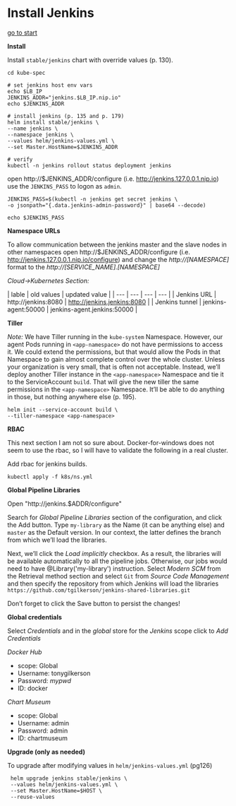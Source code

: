 # Install Jenkins

[go to start](./start-here.md)


**Install**

Install `stable/jenkins` chart with override values (p. 130).

```
cd kube-spec

# set jenkins host env vars
echo $LB_IP
JENKINS_ADDR="jenkins.$LB_IP.nip.io"
echo $JENKINS_ADDR

# install jenkins (p. 135 and p. 179)
helm install stable/jenkins \
--name jenkins \
--namespace jenkins \
--values helm/jenkins-values.yml \
--set Master.HostName=$JENKINS_ADDR

# verify
kubectl -n jenkins rollout status deployment jenkins
```

open http://$JENKINS_ADDR/configure (i.e. http://jenkins.127.0.0.1.nip.io) use the `JENKINS_PASS` to logon as `admin`.

```
JENKINS_PASS=$(kubectl -n jenkins get secret jenkins \
-o jsonpath="{.data.jenkins-admin-password}" | base64 --decode)

echo $JENKINS_PASS
```

**Namespace URLs**

To allow communication between the jenkins master and the slave nodes in other namespaces open http://$JENKINS_ADDR/configure (i.e. http://jenkins.127.0.0.1.nip.io/configure) and change the *http://[NAMESPACE]* format to the  *http://[SERVICE_NAME].[NAMESPACE]*

*Cloud->Kubernetes Section:*

| lable | old values | updated value |
| --- | --- | ---  | --- |
| Jenkins URL | http://jenkins:8080 | http://jenkins.jenkins:8080 |
| Jenkins tunnel | jenkins-agent:50000 | jenkins-agent.jenkins:50000 |  


**Tiller**

*Note:* We have Tiller running in the `kube-system` Namespace. However, our agent Pods running in `<app-namespace>` do not have permissions to access it. We could extend the permissions, but that would allow the Pods in that Namespace to gain almost complete control over the whole cluster. Unless your organization is very small, that is often not acceptable. Instead, we’ll deploy another Tiller instance in the `<app-namespace>` Namespace and tie it to the ServiceAccount `build`. That will give the new tiller the same permissions in the `<app-namespace>` Namespace. It’ll be able to do anything in those, but nothing anywhere else (p. 195).


```
helm init --service-account build \
--tiller-namespace <app-namespace>
```

**RBAC**

This next section I am not so sure about.  Docker-for-windows does not seem to use the rbac, so I will have to validate the following in a real cluster.

Add rbac for jenkins builds.

```
kubectl apply -f k8s/ns.yml
```

**Global Pipeline Libraries**

Open "http://jenkins.$ADDR/configure"

Search for *Global Pipeline Libraries* section of the configuration, and click the Add button. Type `my-library` as the Name (it can be anything else) and `master` as the Default version. In our context, the latter defines the branch from which we’ll load the libraries.

Next, we’ll click the *Load implicitly* checkbox. As a result, the libraries will be available automatically to all the pipeline jobs. Otherwise, our jobs would need to have @Library('my-library') instruction. Select *Modern SCM* from the Retrieval method section and select `Git` from *Source Code Management* and then specify the repository from which Jenkins will load the libraries `https://github.com/tgilkerson/jenkins-shared-libraries.git`

Don’t forget to click the Save button to persist the changes!

**Global credentials**

Select *Credentials* and in the *global* store for the *Jenkins* scope click to *Add Credentials*

*Docker Hub*
* scope: Global
* Username: tonygilkerson
* Password: *mypwd*
* ID: docker

*Chart Museum*
* scope: Global
* Username: admin
* Password: admin
* ID: chartmuseum


**Upgrade (only as needed)**

To upgrade after modifying values in `helm/jenkins-values.yml` (pg126)

```
 helm upgrade jenkins stable/jenkins \
 --values helm/jenkins-values.yml \
 --set Master.HostName=$HOST \
 --reuse-values

```
